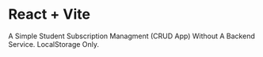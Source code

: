 # React + Vite

A Simple Student Subscription Managment (CRUD App) Without A Backend Service. LocalStorage Only.
